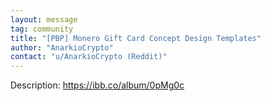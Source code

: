 ```yaml
---
layout: message
tag: community
title: "[PBP] Monero Gift Card Concept Design Templates"
author: "AnarkioCrypto"	
contact: "u/AnarkioCrypto (Reddit)"
---
```


Description: https://ibb.co/album/0pMg0c


